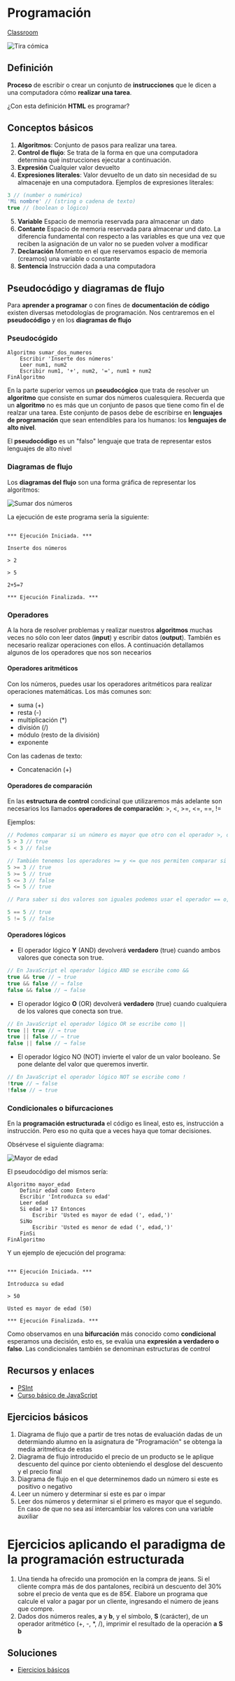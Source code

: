 # Programación

[Classroom](https://classroom.google.com/c/NTg1NzY1NzA3NjIw?cjc=mnyl26c)

![Tira cómica](./programming.jpg)

## Definición

__Proceso__ de escribir o crear un conjunto de __instrucciones__ que le dicen a una computadora cómo __realizar una tarea__. 

¿Con esta definición __HTML__ es programar?

## Conceptos básicos

1. __Algoritmos__: Conjunto de pasos para realizar una tarea.
2. __Control de flujo__: Se trata de la forma en que una computadora determina qué instrucciones ejecutar a continuación.
3. __Expresión__ Cualquier valor devuelto
4. __Expresiones literales__: Valor devuelto de un dato sin necesidad de su almacenaje en una computadora. Ejemplos de expresiones literales: 

```js
3 // (number o numérico)
'Mi nombre' // (string o cadena de texto)
true // (boolean o lógico)
```

5. __Variable__ Espacio de memoria reservada para almacenar un dato
6. __Contante__ Espacio de memoria reservada para almacenar und dato. La diferencia fundamental con respecto a las variables es que una vez que reciben la asignación de un valor no se pueden volver a modificar
7. __Declaración__ Momento en el que reservamos espacio de memoria (creamos) una variable o constante
8. __Sentencia__ Instrucción dada a una computadora

## Pseudocódigo y diagramas de flujo

Para __aprender a programar__ o con fines de __documentación de código__ existen diversas metodologías de programación. Nos centraremos en el __pseudocódigo__ y en los __diagramas de flujo__

### Pseudocógido

```psint
Algoritmo sumar_dos_numeros
	Escribir 'Inserte dos números'
	Leer num1, num2
	Escribir num1, '+', num2, '=', num1 + num2	
FinAlgoritmo
```
En la parte superior vemos un __pseudocógico__ que trata de resolver un __algoritmo__ que consiste en sumar dos números cualesquiera. Recuerda que un __algoritmo__ no es más que un conjunto de pasos que tiene como fin el de realzar una tarea.
Este conjunto de pasos debe de escribirse en __lenguajes de programación__ que sean entendibles para los humanos: los __lenguajes de alto nivel__. 

El __pseudocódigo__ es un "falso" lenguaje que trata de representar estos lenguajes de alto nivel

### Diagramas de flujo

Los __diagramas del flujo__ son una forma gráfica de representar los algoritmos:

![Sumar dos números](./diagramas-flujo/sumar-dos-numeros.jpg)

La ejecución de este programa sería la siguiente:

<code>
*** Ejecución Iniciada. ***<br>
Inserte dos números<br>
> 2<br>
> 5<br>
2+5=7<br>
*** Ejecución Finalizada. ***
</code>

### Operadores

A la hora de resolver problemas y realizar nuestros __algoritmos__ muchas veces no sólo con leer datos (__input__) y escribir datos (__output__). También es necesario realizar operaciones con ellos. A continuación detallamos algunos de los operadores que nos son necearios

#### Operadores aritméticos

Con los números, puedes usar los operadores aritméticos para realizar operaciones matemáticas. Los más comunes son:

- suma (+)
- resta (-)
- multiplicación (*)
- división (/)
- módulo (resto de la división)
- exponente

Con las cadenas de texto:

- Concatenación (+)

#### Operadores de comparación

En las __estructura de control__ condicinal que utilizaremos más adelante son necesarios los llamados __operadores de comparación__: >, <, >=, <=, ==, !=

Ejemplos:

```js
// Podemos comparar si un número es mayor que otro con el operador >, o si un número es menor que otro con el operador <.
5 > 3 // true
5 < 3 // false

// También tenemos los operadores >= y <= que nos permiten comparar si un número es mayor o igual que otro, o si un número es menor o igual que otro.
5 >= 3 // true
5 >= 5 // true
5 <= 3 // false
5 <= 5 // true

// Para saber si dos valores son iguales podemos usar el operador == o, para saber si son diferentes, el operador !=.

5 == 5 // true
5 != 5 // false
```

#### Operadores lógicos

- El operador lógico __Y__ (AND) devolverá __verdadero__ (true) cuando ambos valores que conecta son true.

```js
// En JavaScript el operador lógico AND se escribe como &&
true && true // → true
true && false // → false
false && false // → false
```
- El operador lógico __O__ (OR) devolverá __verdadero__ (true) cuando cualquiera de los valores que conecta son true.

```js
// En JavaScript el operador lógico OR se escribe como ||
true || true // → true
true || false // → true
false || false // → false
```

- El operador lógico NO (NOT) invierte el valor de un valor booleano. Se pone delante del valor que queremos invertir. 

```js
// En JavaScript el operador lógico NOT se escribe como !
!true // → false
!false // → true
```
### Condicionales o bifurcaciones

En la __programación estructurada__ el código es lineal, esto es, instrucción a instrucción. Pero eso no quita que a veces haya que tomar decisiones.

Obsérvese el siguiente diagrama:

![Mayor de edad](./diagramas-flujo/mayor-edad.jpg)

El pseudocódigo del mismos sería:

```psint
Algoritmo mayor_edad
	Definir edad como Entero
	Escribir 'Introduzca su edad'
	Leer edad
	Si edad > 17 Entonces
		Escribir 'Usted es mayor de edad (', edad,')'
	SiNo
		Escribir 'Usted es menor de edad (', edad,')'
	FinSi
FinAlgoritmo
```

Y un ejemplo de ejecución del programa:

<code>
*** Ejecución Iniciada. ***<br>
Introduzca su edad<br>
> 50<br>
Usted es mayor de edad (50)<br>
*** Ejecución Finalizada. ***
</code>

Como observamos en una __bifurcación__ más conocido como __condicional__ esperamos una decisión, esto es, se evalúa una __expresión a verdadero o falso__. Las condicionales también se denominan estructuras de control

## Recursos y enlaces

- [PSInt](https://pseint.sourceforge.net/)
- [Curso básico de JavaScript](https://www.aprendejavascript.dev)

## Ejercicios básicos

1.  Diagrama de flujo que a partir de tres notas de evaluación dadas de un determiando alumno en la asignatura de "Programación" se obtenga la media aritmética de estas
2. Diagrama de flujo introducido el precio de un producto se le aplique descuento del quince por ciento obteniendo el desglose del descuento y el precio final
3. Diagrama de flujo en el que determinemos dado un número si este es positivo o negativo
4. Leer un número y determinar si este es par o impar
5. Leer dos números y determinar si el primero es mayor que el segundo. En caso de que no sea así intercambiar los valores con una variable auxiliar


# Ejercicios aplicando el paradigma de la programación estructurada

1. Una tienda ha ofrecido una promoción en la compra de jeans. Si el cliente compra más de dos pantalones, recibirá un descuento del 30% sobre el precio de venta que es de 85€. Elabore un programa que calcule el valor a pagar por un cliente, ingresando el número de jeans que compre.
2. Dados dos números reales, __a__ y __b__, y el símbolo, __S__ (carácter), de un operador
aritmético (+, -, *, /), imprimir el resultado de la operación __a__ __S__ __b__

## Soluciones

- [Ejercicios básicos](./soluciones.md)
